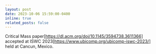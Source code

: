```yaml
---
layout: post
date: 2023-10-06 15:59:00-0400
inline: true
related_posts: false
---
```


Critical Mass paper[https://dl.acm.org/doi/10.1145/3594738.3611366] accepted at ISWC 2023[https://www.ubicomp.org/ubicomp-iswc-2023/] held at Cancun, Mexico.
